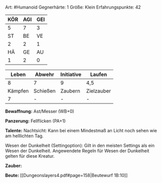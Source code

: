 Art: #Humanoid
Gegnerhärte: 1
Größe: Klein
Erfahrungspunkte: 42

| KÖR | AGI | GEI |
| --- | --- | --- |
| 5   | 7   | 3   |
| ST  | BE  | VE  |
| 2   | 2   | 1   |
| HÄ  | GE  | AU  |
| 1   | 2   | 0   |

| Leben   | Abwehr   | Initiative | Laufen     |
| ------- | -------- | ---------- | ---------- |
| 8       | 7        | 9          | 4,5        |
| Kämpfen | Schießen | Zaubern    | Zielzauber |
| 7       | -        | -          | -          |
**Bewaffnung:**
Ast/Messer (WB+0)
 
**Panzerung:**
Fellflicken (PA+1)

**Talente:**
Nachtsicht: Kann bei einem Mindestmaß an Licht noch sehen wie am helllichten Tag.

Wesen der Dunkelheit (Settingoption): Gilt in den meisten Settings als ein Wesen der Dunkelheit. Angewendete Regeln für Wesen der Dunkelheit gelten für  diese Kreatur.

**Zauber:** 

**Beute:**
[[Dungeonslayers4.pdf#page=158|Beutewurf 1B:10]]


